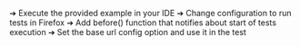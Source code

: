 ➔ Execute the provided example in your IDE
➔ Change configuration to run tests in Firefox
➔ Add before() function that notifies about start of tests execution
➔ Set the base url config option and use it in the test